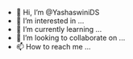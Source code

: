 - 👋 Hi, I’m @YashaswiniDS
- 👀 I’m interested in ...
- 🌱 I’m currently learning ...
- 💞️ I’m looking to collaborate on ...
- 📫 How to reach me ... 

<!---
YashaswiniDS/YashaswiniDS is a ✨ special ✨ repository because its `README.md` (this file) appears on your GitHub profile.
You can click the Preview link to take a look at your changes.
--->
